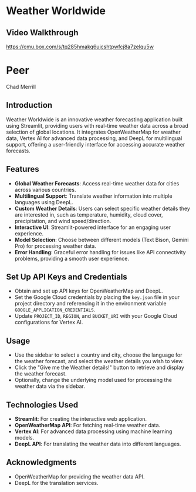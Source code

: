 # Weather Worldwide

## Video Walkthrough
https://cmu.box.com/s/tq285hmakq6ujcshtpwfcj8a7zelqu5w
# Peer
Chad Merrill


## Introduction
Weather Worldwide is an innovative weather forecasting application built using Streamlit, providing users with real-time weather data across a broad selection of global locations. It integrates OpenWeatherMap for weather data, Vertex AI for advanced data processing, and DeepL for multilingual support, offering a user-friendly interface for accessing accurate weather forecasts.

## Features
- **Global Weather Forecasts**: Access real-time weather data for cities across various countries.
- **Multilingual Support**: Translate weather information into multiple languages using DeepL.
- **Custom Weather Details**: Users can select specific weather details they are interested in, such as temperature, humidity, cloud cover, precipitation, and wind speed/direction.
- **Interactive UI**: Streamlit-powered interface for an engaging user experience.
- **Model Selection**: Choose between different models (Text Bison, Gemini Pro) for processing weather data.
- **Error Handling**: Graceful error handling for issues like API connectivity problems, providing a smooth user experience.


## Set Up API Keys and Credentials
- Obtain and set up API keys for OpenWeatherMap and DeepL.
- Set the Google Cloud credentials by placing the `key.json` file in your project directory and referencing it in the environment variable `GOOGLE_APPLICATION_CREDENTIALS`.
- Update `PROJECT_ID`, `REGION`, and `BUCKET_URI` with your Google Cloud configurations for Vertex AI.


## Usage
- Use the sidebar to select a country and city, choose the language for the weather forecast, and select the weather details you wish to view.
- Click the "Give me the Weather details!" button to retrieve and display the weather forecast.
- Optionally, change the underlying model used for processing the weather data via the sidebar.

## Technologies Used
- **Streamlit**: For creating the interactive web application.
- **OpenWeatherMap API**: For fetching real-time weather data.
- **Vertex AI**: For advanced data processing using machine learning models.
- **DeepL API**: For translating the weather data into different languages.

## Acknowledgments
- OpenWeatherMap for providing the weather data API.
- DeepL for the translation services.


